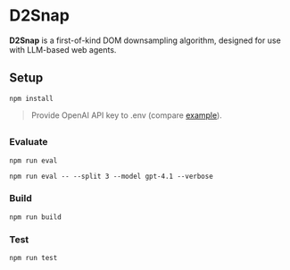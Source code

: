 # D2Snap

**D2Snap** is a first-of-kind DOM downsampling algorithm, designed for use with LLM-based web agents.  

## Setup

``` console
npm install
```

> Provide OpenAI API key to .env (compare [example](./.env.example)).

## 

### Evaluate

``` console
npm run eval
```

``` console
npm run eval -- --split 3 --model gpt-4.1 --verbose
```

### Build

``` console
npm run build
```

### Test

``` console
npm run test
```